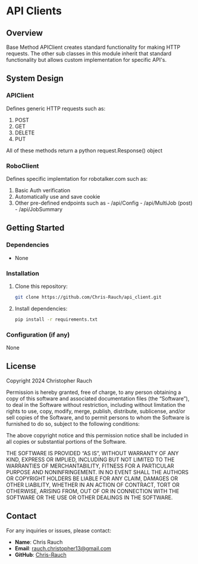 # API Clients

## Overview
Base Method APIClient creates standard functionality for making HTTP requests. 
The other sub classes in this module inherit that standard functionality but 
allows custom implementation for specific API's.

## System Design

### APIClient
Defines generic HTTP requests such as:
  1. POST
  2. GET
  3. DELETE
  4. PUT

All of these methods return a python request.Response() object

### RoboClient
Defines specific implemtation for robotalker.com such as:
  1. Basic Auth verification
  2. Automatically use and save cookie
  3. Other pre-defined endpoints such as 
    - /api/Config
    - /api/MultiJob (post)
    - /api/JobSummary

## Getting Started

### Dependencies
- None

### Installation
1. Clone this repository:
   ```bash
   git clone https://github.com/Chris-Rauch/api_client.git
   ```
2. Install dependencies:
   ```bash
   pip install -r requirements.txt

### Configuration (if any)
None

## License
Copyright 2024 Christopher Rauch

Permission is hereby granted, free of charge, to any person obtaining a copy of this software and associated documentation files (the “Software”), to deal in the Software without restriction, including without limitation the rights to use, copy, modify, merge, publish, distribute, sublicense, and/or sell copies of the Software, and to permit persons to whom the Software is furnished to do so, subject to the following conditions:

The above copyright notice and this permission notice shall be included in all copies or substantial portions of the Software.

THE SOFTWARE IS PROVIDED “AS IS”, WITHOUT WARRANTY OF ANY KIND, EXPRESS OR IMPLIED, INCLUDING BUT NOT LIMITED TO THE WARRANTIES OF MERCHANTABILITY, FITNESS FOR A PARTICULAR PURPOSE AND NONINFRINGEMENT. IN NO EVENT SHALL THE AUTHORS OR COPYRIGHT HOLDERS BE LIABLE FOR ANY CLAIM, DAMAGES OR OTHER LIABILITY, WHETHER IN AN ACTION OF CONTRACT, TORT OR OTHERWISE, ARISING FROM, OUT OF OR IN CONNECTION WITH THE SOFTWARE OR THE USE OR OTHER DEALINGS IN THE SOFTWARE.

## Contact
For any inquiries or issues, please contact:
- **Name**: Chris Rauch
- **Email**: [rauch.christopher13@gmail.com](mailto:rauch.christopher13@gmail.com)
- **GitHub**: [Chris-Rauch](https://github.com/Chris-Rauch)